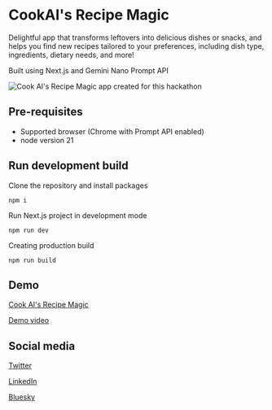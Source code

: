 # CookAI's Recipe Magic

Delightful app that transforms leftovers into delicious dishes or snacks, and helps you find new recipes tailored to your preferences, including dish type, ingredients, dietary needs, and more!

Built using Next.js and Gemini Nano Prompt API

![Cook AI's Recipe Magic app created for this hackathon](https://res.cloudinary.com/dazdt97d3/image/upload/f_auto,q_auto/v1/google-ai-hackathon/hhvqb0rnmfeyju2ob4i8)

## Pre-requisites

- Supported browser (Chrome with Prompt API enabled)
- node version 21

## Run development build

Clone the repository and install packages

```
npm i
```

Run Next.js project in development mode

```
npm run dev
```

Creating production build

```
npm run build
```

## Demo

[Cook AI's Recipe Magic](https://cook-ai-next.vercel.app/)

[Demo video](https://www.youtube.com/watch?v=NtWQ6JD4Hk8)

## Social media

[Twitter](https://x.com/AdrianBeceDev)

[LinkedIn](https://www.linkedin.com/in/adrianbece/)

[Bluesky](https://bsky.app/profile/adrianbecedev.bsky.social)
